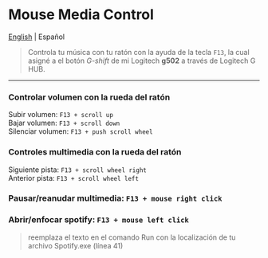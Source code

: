 # Mouse Media Control

<p align="">
  <a href="https://github.com/SebastianTerrazas/AHK-Scripts/tree/main/MediaControlMouse#tilde-replace-script">English</a> |
  <span>Español</span>
</p>

>Controla tu música con tu ratón con la ayuda de la tecla `F13`, 
la cual asigné a el botón _G-shift_ de mi Logitech **g502** 
a través de Logitech G HUB.
---

### Controlar volumen con la rueda del ratón

Subir volumen: `F13 + scroll up`  
Bajar volumen: `F13 + scroll down`  
Silenciar volumen: `F13 + push scroll wheel`  

### Controles multimedia con la rueda del ratón
Siguiente pista: `F13 + scroll wheel right`  
Anterior pista: `F13 + scroll wheel left`  

### Pausar/reanudar multimedia: `F13 + mouse right click`

### Abrir/enfocar spotify: `F13 + mouse left click`  

>reemplaza el texto en el comando Run con la localización de tu archivo Spotify.exe (línea 41)
